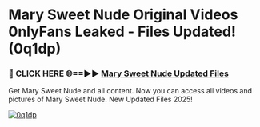 # Mary Sweet Nude Original Videos 0nlyFans Leaked - Files Updated! (0q1dp)

<h3>🔴 CLICK HERE 🌐==►► <a href="https://tinyurl.com/52m3yx9h" rel="nofollow">Mary Sweet Nude Updated Files</a></h3>

Get Mary Sweet Nude and all content. Now you can access all videos and pictures of Mary Sweet Nude. New Updated Files 2025!

[![0q1dp](https://i.imgur.com/TnHtlc8.gif)](https://tinyurl.com/52m3yx9h)
